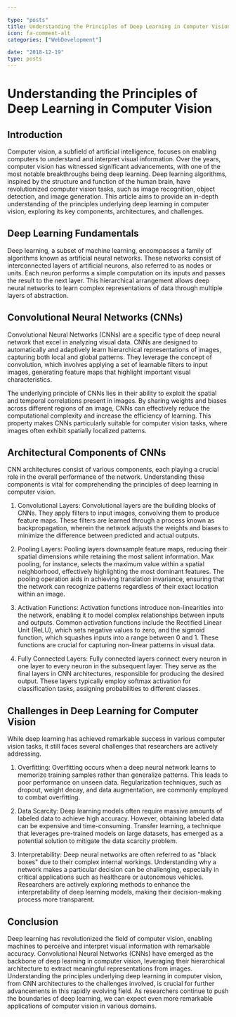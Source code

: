 ```yaml
---

type: "posts"
title: Understanding the Principles of Deep Learning in Computer Vision
icon: fa-comment-alt
categories: ["WebDevelopment"]

date: "2018-12-19"
type: posts
---
```





# Understanding the Principles of Deep Learning in Computer Vision

## Introduction

Computer vision, a subfield of artificial intelligence, focuses on enabling computers to understand and interpret visual information. Over the years, computer vision has witnessed significant advancements, with one of the most notable breakthroughs being deep learning. Deep learning algorithms, inspired by the structure and function of the human brain, have revolutionized computer vision tasks, such as image recognition, object detection, and image generation. This article aims to provide an in-depth understanding of the principles underlying deep learning in computer vision, exploring its key components, architectures, and challenges.

## Deep Learning Fundamentals

Deep learning, a subset of machine learning, encompasses a family of algorithms known as artificial neural networks. These networks consist of interconnected layers of artificial neurons, also referred to as nodes or units. Each neuron performs a simple computation on its inputs and passes the result to the next layer. This hierarchical arrangement allows deep neural networks to learn complex representations of data through multiple layers of abstraction.

## Convolutional Neural Networks (CNNs)

Convolutional Neural Networks (CNNs) are a specific type of deep neural network that excel in analyzing visual data. CNNs are designed to automatically and adaptively learn hierarchical representations of images, capturing both local and global patterns. They leverage the concept of convolution, which involves applying a set of learnable filters to input images, generating feature maps that highlight important visual characteristics.

The underlying principle of CNNs lies in their ability to exploit the spatial and temporal correlations present in images. By sharing weights and biases across different regions of an image, CNNs can effectively reduce the computational complexity and increase the efficiency of learning. This property makes CNNs particularly suitable for computer vision tasks, where images often exhibit spatially localized patterns.

## Architectural Components of CNNs

CNN architectures consist of various components, each playing a crucial role in the overall performance of the network. Understanding these components is vital for comprehending the principles of deep learning in computer vision.

1. Convolutional Layers: Convolutional layers are the building blocks of CNNs. They apply filters to input images, convolving them to produce feature maps. These filters are learned through a process known as backpropagation, wherein the network adjusts the weights and biases to minimize the difference between predicted and actual outputs.

2. Pooling Layers: Pooling layers downsample feature maps, reducing their spatial dimensions while retaining the most salient information. Max pooling, for instance, selects the maximum value within a spatial neighborhood, effectively highlighting the most dominant features. The pooling operation aids in achieving translation invariance, ensuring that the network can recognize patterns regardless of their exact location within an image.

3. Activation Functions: Activation functions introduce non-linearities into the network, enabling it to model complex relationships between inputs and outputs. Common activation functions include the Rectified Linear Unit (ReLU), which sets negative values to zero, and the sigmoid function, which squashes inputs into a range between 0 and 1. These functions are crucial for capturing non-linear patterns in visual data.

4. Fully Connected Layers: Fully connected layers connect every neuron in one layer to every neuron in the subsequent layer. They serve as the final layers in CNN architectures, responsible for producing the desired output. These layers typically employ softmax activation for classification tasks, assigning probabilities to different classes.

## Challenges in Deep Learning for Computer Vision

While deep learning has achieved remarkable success in various computer vision tasks, it still faces several challenges that researchers are actively addressing.

1. Overfitting: Overfitting occurs when a deep neural network learns to memorize training samples rather than generalize patterns. This leads to poor performance on unseen data. Regularization techniques, such as dropout, weight decay, and data augmentation, are commonly employed to combat overfitting.

2. Data Scarcity: Deep learning models often require massive amounts of labeled data to achieve high accuracy. However, obtaining labeled data can be expensive and time-consuming. Transfer learning, a technique that leverages pre-trained models on large datasets, has emerged as a potential solution to mitigate the data scarcity problem.

3. Interpretability: Deep neural networks are often referred to as "black boxes" due to their complex internal workings. Understanding why a network makes a particular decision can be challenging, especially in critical applications such as healthcare or autonomous vehicles. Researchers are actively exploring methods to enhance the interpretability of deep learning models, making their decision-making process more transparent.

## Conclusion

Deep learning has revolutionized the field of computer vision, enabling machines to perceive and interpret visual information with remarkable accuracy. Convolutional Neural Networks (CNNs) have emerged as the backbone of deep learning in computer vision, leveraging their hierarchical architecture to extract meaningful representations from images. Understanding the principles underlying deep learning in computer vision, from CNN architectures to the challenges involved, is crucial for further advancements in this rapidly evolving field. As researchers continue to push the boundaries of deep learning, we can expect even more remarkable applications of computer vision in various domains.